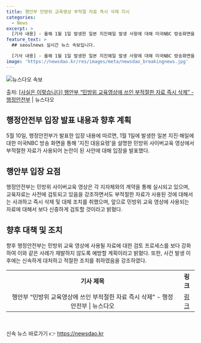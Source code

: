 ```yaml
---
title: 행안부 민방위 교육영상 부적절 자료 즉시 삭제 지시
categories:
  - News
excerpt: >
  [기사 내용] - 올해 1월 1일 발생한 일본 지진해일 발생 사항에 대해 미국NBC 방송화면을 활용하여 지진…
feature_text: >
  ## seoulnews 실시간 뉴스 속보입니다.

  [기사 내용] - 올해 1월 1일 발생한 일본 지진해일 발생 사항에 대해 미국NBC 방송화면을 활용하여 지진…
image: 'https://newsdao.kr/res/images/meta/newsdao_breakingnews.jpg'
---
```


![뉴스다오 속보](https://newsdao.kr/res/images/meta/newsdao_breakingnews.jpg)

<p>출처: <a href="https://newsdao.kr/3802" rel="dofollow">[사실은 이렇습니다] 행안부 “민방위 교육영상에 쓰인 부적절한 자료 즉시 삭제” - 행정안전부</a> | 뉴스다오</p>

<h2 data-ke-size="size26">행정안전부 입장 발표 내용과 향후 계획</h2>
<p data-ke-size="size16">5월 10일, 행정안전부가 발표한 입장 내용에 따르면, 1월 1일에 발생한 일본 지진·해일에 대한 미국NBC 방송 화면을 통해 '지진 대응요령'을 설명한 민방위 사이버교육 영상에서 부적절한 자료가 사용되어 논란이 된 사안에 대해 입장을 발표했다.</p>

<h2 data-ke-size="size26">행안부 입장 요점</h2>
<p data-ke-size="size16">행정안전부는 민방위 사이버교육 영상은 각 지자체와의 계약을 통해 실시되고 있으며, 교육자료는 사전에 검토되고 있음을 강조하면서도 부적절한 자료가 사용된 것에 대해서는 사과하고 즉시 삭제 및 대체 조치를 취했으며, 앞으로 민방위 교육 영상에 사용되는 자료에 대해서 보다 신중하게 검토할 것이라고 밝혔다.</p>

<h2 data-ke-size="size26">향후 대책 및 조치</h2>
<p data-ke-size="size16">향후 행정안전부는 민방위 교육 영상에 사용될 자료에 대한 검토 프로세스를 보다 강화하여 이와 같은 사례가 재발하지 않도록 예방할 계획이라고 밝혔다. 또한, 사건 발생 이후에는 신속하게 대처하고 적절한 조치를 취하였음을 강조하였다.</p>

<table>
	<tr>
		<th><b>기사 제목</b></th>
		<th><b>링크</b></th>
	</tr>
	<tr>
		<td style="text-align: center; height: 17px;">행안부 “민방위 교육영상에 쓰인 부적절한 자료 즉시 삭제” - 행정안전부 | 뉴스다오</td>
		<td style="text-align: center; height: 17px;"><a href="https://newsdao.kr/3802">링크</a></td>
	</tr>
</table>
<p data-ke-size="size16">&nbsp;</p> 

신속 뉴스 바로가기 👉 <a href="https://newsdao.kr" rel="dofollow">https://newsdao.kr</a>


